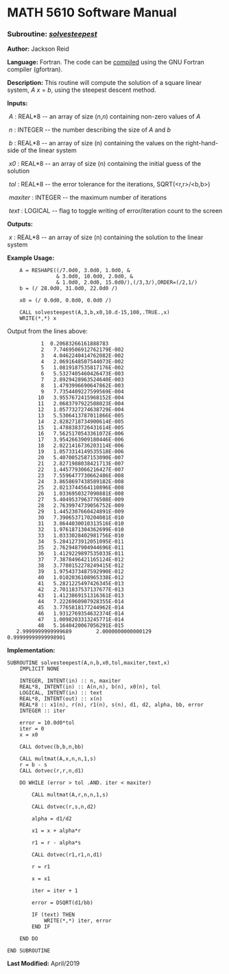 # MATH 5610 Software Manual

### Subroutine: [_solvesteepest_](../solvesteepest.f90)

**Author:** Jackson Reid

**Language:** Fortran. The code can be [compiled](compilation.md) using the GNU Fortran compiler (gfortran).

**Description:** This routine will compute the solution of a square linear system, _A_ _x_ = _b_, using the steepest descent method.

**Inputs:** 

​        _A_ : REAL*8 -- an array of size (_n_,_n_) containing non-zero values of _A_

​	_n_ : INTEGER -- the number describing the size of _A_ and _b_

​        _b_ : REAL*8 -- an array of size (n) containing the values on the right-hand-side of the linear system

​        _x0_ : REAL*8 -- an array of size (n) containing the initial guess of the solution

​        _tol_ : REAL*8 -- the error tolerance for the iterations, SQRT(<r,r>/<b,b>)

​        _maxiter_ : INTEGER -- the maximum number of iterations

​        _text_ : LOGICAL -- flag to toggle writing of error/iteration count to the screen

**Outputs:** 

​        _x_ : REAL*8 -- an array of size (n) containing the solution to the linear system

**Example Usage:** 

```
    A = RESHAPE((/7.0d0, 3.0d0, 1.0d0, &
                & 3.0d0, 10.0d0, 2.0d0, &
                & 1.0d0, 2.0d0, 15.0d0/),(/3,3/),ORDER=(/2,1/)
    b = (/ 28.0d0, 31.0d0, 22.0d0 /)
    
    x0 = (/ 0.0d0, 0.0d0, 0.0d0 /)
	
    CALL solvesteepest(A,3,b,x0,10.d-15,100,.TRUE.,x)
    WRITE(*,*) x
```
Output from the lines above:
```
           1  0.20683266161888783     
           2   7.7469506912762179E-002
           3   4.0462240414762082E-002
           4   2.0691648507544073E-002
           5   1.0819187535817176E-002
           6   5.5327405460426473E-003
           7   2.8929428963524640E-003
           8   1.4793996690647862E-003
           9   7.7354409227599569E-004
          10   3.9557672415968152E-004
          11   2.0683797922508023E-004
          12   1.0577327274638729E-004
          13   5.5306413787011866E-005
          14   2.8282718734900614E-005
          15   1.4788383726431614E-005
          16   7.5625170543361072E-006
          17   3.9542663909180446E-006
          18   2.0221416736203114E-006
          19   1.0573314149535518E-006
          20   5.4070052587153090E-007
          21   2.8271988038421713E-007
          22   1.4457793066216427E-007
          23   7.5596477730662486E-008
          24   3.8658697438589182E-008
          25   2.0213744564110896E-008
          26   1.0336950327090881E-008
          27   5.4049537963776508E-009
          28   2.7639974739056752E-009
          29   1.4452307660424891E-009
          30   7.3906537170204081E-010
          31   3.8644030010313516E-010
          32   1.9761871304362699E-010
          33   1.0333028402981756E-010
          34   5.2841273912051095E-011
          35   2.7629487904944696E-011
          36   1.4129229897535033E-011
          37   7.3878496421165124E-012
          38   3.7780152278249415E-012
          39   1.9754373487592990E-012
          40   1.0102036108965338E-012
          41   5.2821225497426345E-013
          42   2.7011837537137677E-013
          43   1.4123869151316361E-013
          44   7.2226960907928355E-014
          45   3.7765818177244962E-014
          46   1.9312769354632374E-014
          47   1.0098203313245771E-014
          48   5.1640420067056291E-015
   2.9999999999999689        2.0000000000000129       0.99999999999998901 
```
**Implementation:**

```
SUBROUTINE solvesteepest(A,n,b,x0,tol,maxiter,text,x)
    IMPLICIT NONE

    INTEGER, INTENT(in) :: n, maxiter
    REAL*8, INTENT(in) :: A(n,n), b(n), x0(n), tol
    LOGICAL, INTENT(in) :: text
    REAL*8, INTENT(out) :: x(n)
    REAL*8 :: x1(n), r(n), r1(n), s(n), d1, d2, alpha, bb, error
    INTEGER :: iter

    error = 10.0d0*tol
    iter = 0
    x = x0

    CALL dotvec(b,b,n,bb)

    CALL multmat(A,x,n,n,1,s)
    r = b - s
    CALL dotvec(r,r,n,d1)

    DO WHILE (error > tol .AND. iter < maxiter)

        CALL multmat(A,r,n,n,1,s)

        CALL dotvec(r,s,n,d2)

        alpha = d1/d2

        x1 = x + alpha*r

        r1 = r - alpha*s

        CALL dotvec(r1,r1,n,d1)

        r = r1

        x = x1

        iter = iter + 1

        error = DSQRT(d1/bb)

        IF (text) THEN
            WRITE(*,*) iter, error
        END IF

    END DO

END SUBROUTINE
```



**Last Modified:** April/2019


